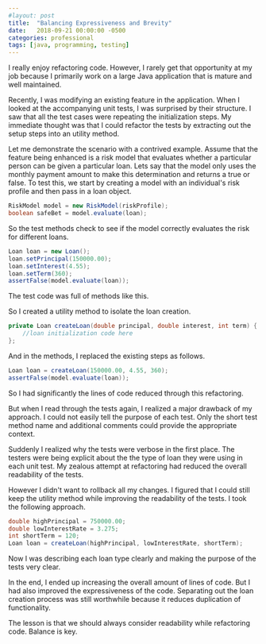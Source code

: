 ```yaml
---
#layout: post
title:  "Balancing Expressiveness and Brevity"
date:   2018-09-21 00:00:00 -0500
categories: professional
tags: [java, programming, testing]
---
```

I really enjoy refactoring code. However, I rarely get that opportunity at my job because I primarily work on a large Java application that is mature and well maintained.

Recently, I was modifying an existing feature in the application. When I looked at the accompanying unit tests, I was surprised by their structure. I saw that all the test cases were repeating the initialization steps. My immediate thought was that I could refactor the tests by extracting out the setup steps into an utility method.

Let me demonstrate the scenario with a contrived example. Assume that the feature being enhanced is a risk model that evaluates whether a particular person can be given a particular loan. Lets say that the model only uses the monthly payment amount to make this determination and returns a true or false. To test this, we start by creating a model with an individual's risk profile and then pass in a loan object.
```java
RiskModel model = new RiskModel(riskProfile);
boolean safeBet = model.evaluate(loan);
```

So the test methods check to see if the model correctly evaluates the risk for different loans.
```java
Loan loan = new Loan();
loan.setPrincipal(150000.00);
loan.setInterest(4.55);
loan.setTerm(360);
assertFalse(model.evaluate(loan));
```
The test code was full of methods like this.

So I created a utility method to isolate the loan creation.
```java
private Loan createLoan(double principal, double interest, int term) {
    //loan initialization code here
};
```
And in the methods, I replaced the existing steps as follows.
```java
Loan loan = createLoan(150000.00, 4.55, 360);
assertFalse(model.evaluate(loan));
```
So I had significantly the lines of code reduced through this refactoring.

But when I read through the tests again, I realized a major drawback of my approach. I could not easily tell the purpose of each test. Only the short test method name and additional comments could provide the appropriate context.

Suddenly I realized why the tests were verbose in the first place. The testers were being explicit about the the type of loan they were using in each unit test. My zealous attempt at refactoring had reduced the overall readability of the tests.

However I didn't want to rollback all my changes. I figured that I could still keep the utility method while improving the readability of the tests. I took the following approach.
```java
double highPrincipal = 750000.00;
double lowInterestRate = 3.275;
int shortTerm = 120;
Loan loan = createLoan(highPrincipal, lowInterestRate, shortTerm);
```
Now I was describing each loan type clearly and making the purpose of the tests very clear.

In the end, I ended up increasing the overall amount of lines of code. But I had also improved the expressiveness of the code. Separating out the loan creation process was still worthwhile because it reduces duplication of functionality.

The lesson is that we should always consider readability while refactoring code. Balance is key.
